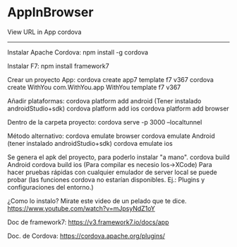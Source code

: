 # AppInBrowser
View URL in App cordova

---------------------------------------

Instalar Apache Cordova:
npm install -g cordova

Instalar F7:
npm install framework7

Crear un proyecto App:
cordova create app7 template f7 v367 cordova create WithYou com.WithYou.app WithYou template f7 v367

Añadir plataformas:
cordova platform add android (Tener instalado androidStudio+sdk) cordova platform add ios cordova platform add browser

Dentro de la carpeta proyecto:
cordova serve -p 3000 –localtunnel

Método alternativo: cordova emulate browser cordova emulate Android (tener instalado androidStudio+sdk) cordova emulate ios

Se genera el apk del proyecto, para poderlo instalar "a mano". cordova build Android cordova build ios (Para compilar es necesio Ios->XCode) Para hacer pruebas rápidas con cualquier emulador de server local se puede probar (las funciones cordova no estarían disponibles. Ej.: Plugins y configuraciones del entorno.)

¿Como lo instalo?
Mirate este video de un pelado que te dice.
https://www.youtube.com/watch?v=mJpsyNdZ1oY

Doc de framework7:
https://v3.framework7.io/docs/app

Doc. de Cordova:
https://cordova.apache.org/plugins/

